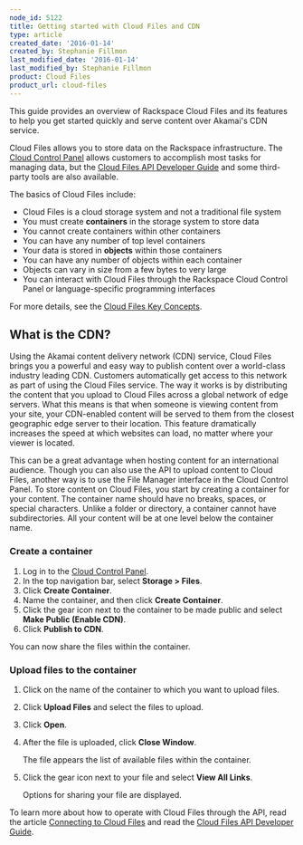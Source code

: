 ```yaml
---
node_id: 5122
title: Getting started with Cloud Files and CDN
type: article
created_date: '2016-01-14'
created_by: Stephanie Fillmon
last_modified_date: '2016-01-14'
last_modified_by: Stephanie Fillmon
product: Cloud Files
product_url: cloud-files
---
```


This guide provides an overview of Rackspace Cloud Files and its
features to help you get started quickly and serve content over Akamai's
CDN service.

Cloud Files allows you to store data on the Rackspace infrastructure.
The [Cloud Control Panel](https://mycloud.rackspace.com/) allows
customers to accomplish most tasks for managing data, but the [Cloud
Files API Developer
Guide](https://developer.rackspace.com/docs/cloud-files/v1/developer-guide/)
and some third-party tools are also available.

The basics of Cloud Files include:

-   Cloud Files is a cloud storage system and not a traditional file
    system
-   You must create **containers** in the storage system to store data
-   You cannot create containers within other containers
-   You can have any number of top level containers
-   Your data is stored in **objects** within those containers
-   You can have any number of objects within each container
-   Objects can vary in size from a few bytes to very large
-   You can interact with Cloud Files through the Rackspace Cloud
    Control Panel or language-specific programming interfaces

For more details, see the [Cloud Files Key
Concepts]( https://support.rackspace.com/how-to/cloud-files-key-concepts/).

What is the CDN?
----------------

Using the Akamai content delivery network (CDN) service, Cloud Files
brings you a powerful and easy way to publish content over a world-class
industry leading CDN. Customers automatically get access to this network
as part of using the Cloud Files service. The way it works is by
distributing the content that you upload to Cloud Files across a global
network of edge servers. What this means is that when someone is viewing
content from your site, your CDN-enabled content will be served to them
from the closest geographic edge server to their location. This feature
dramatically increases the speed at which websites can load, no matter
where your viewer is located.

This can be a great advantage when hosting content for an international
audience. Though you can also use the API to upload content to Cloud
Files, another way is to use the File Manager interface in the Cloud
Control Panel. To store content on Cloud Files, you start by creating a
container for your content. The container name should have no breaks,
spaces, or special characters. Unlike a folder or directory, a container
cannot have subdirectories. All your content will be at one level below
the container name.

### Create a container

1.  Log in to the [Cloud Control Panel](http://mycloud.rackspace.com).
2.  In the top navigation bar, select **Storage &gt; Files**.
3.  Click **Create Container**.
4.  Name the container, and then click **Create Container**.
5.  Click the gear icon next to the container to be made public and
    select **Make Public (Enable CDN)**.
6.  Click **Publish to CDN**.

You can now share the files within the container.

### Upload files to the container

1.  Click on the name of the container to which you want to
    upload files.
2.  Click **Upload Files** and select the files to upload.
3.  Click **Open**.
4.  After the file is uploaded, click **Close Window**.

    The file appears the list of available files within the container.

5.  Click the gear icon next to your file and select **View All Links**.

    Options for sharing your file are displayed.

To learn more about how to operate with Cloud Files through the API,
read the article [Connecting to Cloud
Files](/how-to/connecting-to-cloudfiles)
and read the [Cloud Files API Developer
Guide](https://developer.rackspace.com/docs/cloud-files/v1/developer-guide/).

